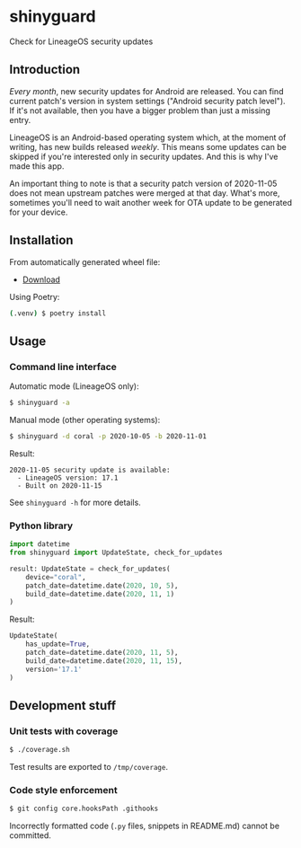 # shinyguard

Check for LineageOS security updates

## Introduction

*Every month*, new security updates for Android are released. You can find current patch's version in system settings ("Android security patch level"). If it's not available, then you have a bigger problem than just a missing entry.

LineageOS is an Android-based operating system which, at the moment of writing, has new builds released *weekly*. This means some updates can be skipped if you're interested only in security updates. And this is why I've made this app.

An important thing to note is that a security patch version of 2020-11-05 does not mean upstream patches were merged at that day. What's more, sometimes you'll need to wait another week for OTA update to be generated for your device.

## Installation

From automatically generated wheel file:

- [Download](https://github.com/shinycore/shinyguard/releases/latest)

Using Poetry:

```bash
(.venv) $ poetry install
```

## Usage

### Command line interface

Automatic mode (LineageOS only):

```bash
$ shinyguard -a
```

Manual mode (other operating systems):

```bash
$ shinyguard -d coral -p 2020-10-05 -b 2020-11-01
```

Result:

```
2020-11-05 security update is available:
  - LineageOS version: 17.1
  - Built on 2020-11-15
```

See `shinyguard -h` for more details.

### Python library

```python
import datetime
from shinyguard import UpdateState, check_for_updates

result: UpdateState = check_for_updates(
    device="coral",
    patch_date=datetime.date(2020, 10, 5),
    build_date=datetime.date(2020, 11, 1)
)
```

Result:

```python
UpdateState(
    has_update=True,
    patch_date=datetime.date(2020, 11, 5),
    build_date=datetime.date(2020, 11, 15),
    version='17.1'
)
```

## Development stuff

### Unit tests with coverage

```bash
$ ./coverage.sh
```

Test results are exported to `/tmp/coverage`.

### Code style enforcement

```bash
$ git config core.hooksPath .githooks
```

Incorrectly formatted code (`.py` files, snippets in README.md) cannot be committed.
